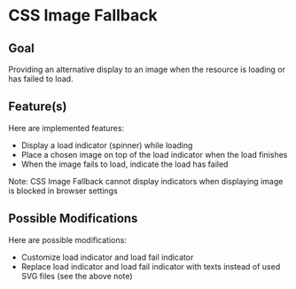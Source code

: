 # CSS Image Fallback

## Goal

Providing an alternative display to an image when the resource is loading or has failed to load.  

## Feature(s)

Here are implemented features:  

- Display a load indicator (spinner) while loading
- Place a chosen image on top of the load indicator when the load finishes
- When the image fails to load, indicate the load has failed

Note: CSS Image Fallback cannot display indicators when displaying image is blocked in browser settings

## Possible Modifications

Here are possible modifications: 

- Customize load indicator and load fail indicator
- Replace load indicator and load fail indicator with texts instead of used SVG files (see the above note)
